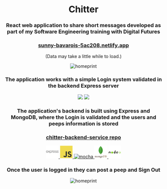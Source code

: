 <h1 align="center">Chitter</h1>
<h3 align="center">React web application to share short messages developed as part of my Software Engineering training with Digital Futures</h3>
<h3 align="center"><a href="https://sunny-bavarois-5ac208.netlify.app/">sunny-bavarois-5ac208.netlify.app</a></h3>
<p align="center">(Data may take a little while to load.)</p>

<p align="center">
  <img src="https://64.media.tumblr.com/7fa40d644bf792828dabdaaf6d6bef84/62aa03269e54bcaa-60/s640x960/37265ef1286be4aaf3b3df920e44ce98fa33be89.pnj" height="360" alt="homeprint" />
</p>



<h3 align="center">The application works with a simple Login system validated in the backend Express server</h3>

<div align="center">
  <img src="https://64.media.tumblr.com/f030d94179b35d42c87a3588bfd79fcb/a04b51acdaa6f457-47/s540x810/c04287375bf1a49ac7465a41fd316caa779eb622.png" style="width: 40%; height: auto;">
  <img src="https://64.media.tumblr.com/27983b62ad85f04fcec6414d4eadf090/a04b51acdaa6f457-92/s640x960/ae8140dbe08dd2814967665d412fb980e76d3571.png" style="width: 40%; height: auto;">
</div>

<h3 align="center">The application's backend is built using Express and MongoDB, where the Login is validated and the users and peeps information is stored</h3>
<h3 align="center"><a href="https://github.com/navarromari/chitter-backend-service">chitter-backend-service repo</a></h3>

<p align="center"> <a href="https://expressjs.com" target="_blank" rel="noreferrer"> <img src="https://raw.githubusercontent.com/devicons/devicon/master/icons/express/express-original-wordmark.svg" alt="express" width="40" height="40"/> </a> <a href="https://developer.mozilla.org/en-US/docs/Web/JavaScript" target="_blank" rel="noreferrer"> <img src="https://raw.githubusercontent.com/devicons/devicon/master/icons/javascript/javascript-original.svg" alt="javascript" width="40" height="40"/> </a> <a href="https://mochajs.org" target="_blank" rel="noreferrer"> <img src="https://www.vectorlogo.zone/logos/mochajs/mochajs-icon.svg" alt="mocha" width="40" height="40"/> </a> <a href="https://www.mongodb.com/" target="_blank" rel="noreferrer"> <img src="https://raw.githubusercontent.com/devicons/devicon/master/icons/mongodb/mongodb-original-wordmark.svg" alt="mongodb" width="40" height="40"/> </a> <a href="https://nodejs.org" target="_blank" rel="noreferrer"> <img src="https://raw.githubusercontent.com/devicons/devicon/master/icons/nodejs/nodejs-original-wordmark.svg" alt="nodejs" width="40" height="40"/> </a> </p>

<h3 align="center">Once the user is logged in they can post a peep and Sign Out</h3>

<p align="center">
  <img src="https://64.media.tumblr.com/25a464b18f2bb753e64b6996f28a26e4/8a227bcda20bd54a-7e/s640x960/4343f22f048dd924fd3d3fb779868e8717403e01.pnj" height="auto" alt="homeprint" />
</p>
